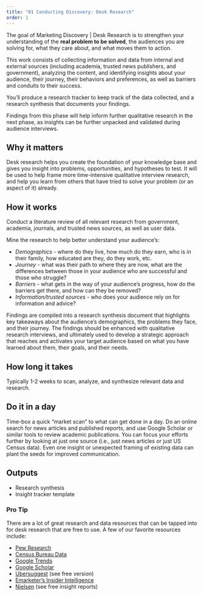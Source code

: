 ```yaml
---
title: "01 Conducting Discovery: Desk Research"
order: 1
---
```


The goal of Marketing Discovery \| Desk Research is to strengthen your understanding of the **real problem to be solved**, the audiences you are solving for, what they care about, and what moves them to action.

This work consists of collecting information and data from internal and external sources (including academia, trusted news publishers, and government), analyzing the content, and identifying insights about your audience, their journey, their behaviors and preferences, as well as barriers and conduits to their success. 

You’ll produce a research tracker to keep track of the data collected, and a research synthesis that documents your findings. 

Findings from this phase will help inform further qualitative research in the next phase, as insights can be further unpacked and validated during audience interviews.

## Why it matters

Desk research helps you create the foundation of your knowledge base and gives you insight into problems, opportunities, and hypotheses to test. It will be used to help frame more time-intensive qualitative interview research, and help you learn from others that have tried to solve your problem (or an aspect of it) already.

## How it works

Conduct a literature review of all relevant research from government, academia, journals, and trusted news sources, as well as user data.

Mine the research to help better understand your audience’s:

- _Demographics_ - where do they live, how much do they earn, who is in their family, how educated are they, do they work, etc.
- _Journey_ - what was their path to where they are now, what are the differences between those in your audience who are successful and those who struggle?
- _Barriers_ - what gets in the way of your audience’s progress, how do the barriers get there, and how can they be removed?
- _Information/trusted sources_ - who does your audience rely on for information and advice?

Findings are compiled into a research synthesis document that highlights key takeaways about the audience’s demographics, the problems they face, and their journey. The findings should be enhanced with qualitative research interviews, and ultimately used to develop a strategic approach that reaches and activates your target audience based on what you have learned about them, their goals, and their needs.

## How long it takes

Typically 1-2 weeks to scan, analyze, and synthesize relevant data and research.

## Do it in a day

Time-box a quick “market scan” to what can get done in a day. Do an online search for news articles and published reports, and use Google Scholar or similar tools to review academic publications. You can focus your efforts further by looking at just one source (i.e., just news articles or just US Census data). Even one insight or unexpected framing of existing data can plant the seeds for improved communication.

## Outputs

- Research synthesis
- Insight tracker template

<div class="usa-alert usa-alert--info margin-top-5">
    <div class="usa-alert__body">
        <h3 class="usa-alert__heading">Pro Tip</h3>
        <p class="usa-alert__text">
            There are a lot of great research and data resources that can be tapped into for desk research that are free to use. A few of our favorite resources include:
        </p>
        <p class="usa-alert__text">
            <ul>
                <li><a href="https://www.pewresearch.org/">Pew Research</a> </li>
                <li><a href="https://data.census.gov/">Census Bureau Data</a> </li>
                <li><a href="https://trends.google.com/trends/">Google Trends</a> </li>
                <li><a href="https://scholar.google.com/">Google Scholar</a> </li>
                <li><a href="https://neilpatel.com/ubersuggest/">Ubersuggest</a> (see free version)</li>
                <li><a href="https://www.emarketer.com/topics/category/emarketer">Emarketer’s Insider Intelligence</a></li>
                <li><a href="https://www.nielsen.com/insights/2021/insights/">Nielsen</a> (see free insight reports)</li>
            </ul>
        </p>
    </div>
</div>
